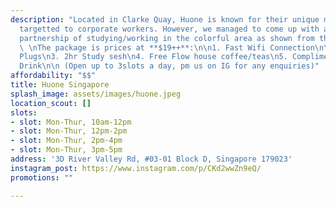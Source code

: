 ```yaml
---
description: "Located in Clarke Quay, Huone is known for their unique meeting rooms
  targetted to corporate workers. However, we managed to come up with a short-term
  partnership of studying/working in the colorful area as shown from the photos.   \n
  \ \nThe package is prices at **$19++**:\n\n1. Fast Wifi Connection\n\n\n2. Power
  Plugs\n3. 2hr Study sesh\n4. Free Flow house coffee/teas\n5. Complimentary Starbucks
  Drink\n\n (Open up to 3slots a day, pm us on IG for any enquiries)"
affordability: "$$"
title: Huone Singapore
splash_image: assets/images/huone.jpeg
location_scout: []
slots:
- slot: Mon-Thur, 10am-12pm
- slot: Mon-Thur, 12pm-2pm
- slot: Mon-Thur, 2pm-4pm
- slot: Mon-Thur, 3pm-5pm
address: '3D River Valley Rd, #03-01 Block D, Singapore 179023'
instagram_post: https://www.instagram.com/p/CKd2wwZn9eQ/
promotions: ""

---
```

